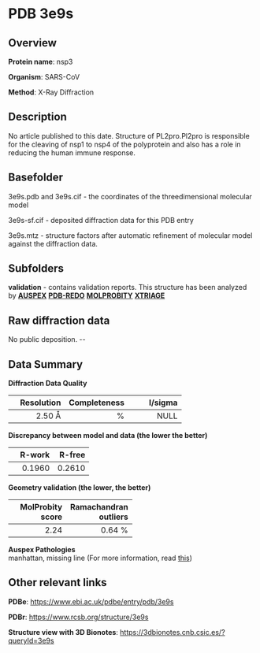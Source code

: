 # PDB 3e9s

## Overview

**Protein name**: nsp3

**Organism**: SARS-CoV

**Method**: X-Ray Diffraction

## Description

No article published to this date. Structure of PL2pro.Pl2pro is responsible for the cleaving of nsp1 to nsp4 of the polyprotein and also has a role in reducing the human immune response.

## Basefolder

3e9s.pdb and 3e9s.cif - the coordinates of the threedimensional molecular model

3e9s-sf.cif - deposited diffraction data for this PDB entry

3e9s.mtz - structure factors after automatic refinement of molecular model against the diffraction data.

## Subfolders





**validation** - contains validation reports. This structure has been analyzed by [**AUSPEX**](https://github.com/thorn-lab/coronavirus_structural_task_force/tree/master/pdb/nsp3/SARS-CoV/3e9s/validation/auspex) [**PDB-REDO**](https://github.com/thorn-lab/coronavirus_structural_task_force/tree/master/pdb/nsp3/SARS-CoV/3e9s/validation/pdb-redo) [**MOLPROBITY**](https://github.com/thorn-lab/coronavirus_structural_task_force/tree/master/pdb/nsp3/SARS-CoV/3e9s/validation/molprobity) [**XTRIAGE**](https://github.com/thorn-lab/coronavirus_structural_task_force/blob/master/pdb/nsp3/SARS-CoV/3e9s/validation/Xtriage_output.log)  



## Raw diffraction data

No public deposition. --<br> 

## Data Summary
**Diffraction Data Quality**

|   | Resolution | Completeness| I/sigma |
|---|-------------:|----------------:|--------------:|
|   |2.50 Å|      %|<img width=50/>NULL |

**Discrepancy between model and data (the lower the better)**

|   | **R-work**| **R-free**   
|---|-------------:|----------------:|           
||  0.1960|  0.2610|

**Geometry validation (the lower, the better)**

|   |**MolProbity<br>score**| **Ramachandran<br>outliers** 
|---|-------------:|----------------:|
||  2.24|  0.64 %|

**Auspex Pathologies**<br> manhattan, missing line (For more information, read [this](https://github.com/thorn-lab/coronavirus_structural_task_force/blob/master/pdb/nsp3/SARS-CoV/3e9s/validation/auspex/3e9s_auspex_comments.txt))

 



## Other relevant links 
**PDBe**:  https://www.ebi.ac.uk/pdbe/entry/pdb/3e9s
 
**PDBr**: https://www.rcsb.org/structure/3e9s 

**Structure view with 3D Bionotes**: https://3dbionotes.cnb.csic.es/?queryId=3e9s

